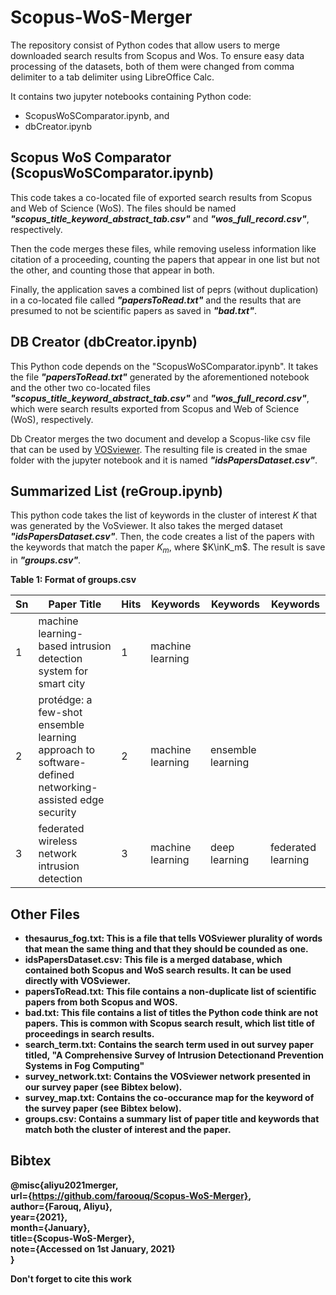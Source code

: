 # Scopus-WoS-Merger
The repository consist of Python codes that allow users to merge downloaded search results from Scopus and Wos. To ensure easy data processing of the datasets, both of them were changed from comma delimiter to a tab delimiter using LibreOffice Calc. 

It contains two jupyter notebooks containing Python code:
- ScopusWoSComparator.ipynb, and
- dbCreator.ipynb

## Scopus WoS Comparator (ScopusWoSComparator.ipynb)
This code takes a co-located file of exported search results from Scopus and Web of Science (WoS). The files should be named <i><b>"scopus_title_keyword_abstract_tab.csv"</i></b> and <i><b>"wos_full_record.csv"</i></b>, respectively.

Then the code merges these files, while removing useless information like citation of a proceeding, counting the papers that appear in one list but not the other, and counting those that appear in both.

Finally, the application saves a combined list of peprs (without duplication) in a co-located file called <i><b>"papersToRead.txt"</i></b> and the results that are presumed to not be scientific papers as saved in <i><b>"bad.txt"</i></b>.

## DB Creator (dbCreator.ipynb)
This Python code depends on the "ScopusWoSComparator.ipynb". It takes the file <i><b>"papersToRead.txt"</i></b> generated by the aforementioned notebook and the other two co-located files <i><b>"scopus_title_keyword_abstract_tab.csv"</i></b> and <i><b>"wos_full_record.csv"</i></b>, which were search results exported from Scopus and Web of Science (WoS), respectively.

Db Creator merges the two document and develop a Scopus-like csv file that can be used by <a href="https://www.vosviewer.com/">VOSviewer</a>. The resulting file is created in the smae folder with the jupyter notebook and it is named <i><b>"idsPapersDataset.csv"</i></b>.

## Summarized List (reGroup.ipynb)
This python code takes the list of keywords in the cluster of interest $K$ that was generated by the VoSviewer. It also takes the merged dataset <i><b>"idsPapersDataset.csv"</i></b>. Then, the code creates a list of the papers with the keywords that match the paper $K_m$, where $K\inK_m$. The result is save in **_"groups.csv"_**.

<b>Table 1: Format of groups.csv

| Sn | Paper Title                                                                                           | Hits | Keywords         | Keywords          | Keywords           |
|----|-------------------------------------------------------------------------------------------------------|------|------------------|-------------------|--------------------|
| 1  | machine learning-based intrusion detection system for smart city                                      | 1    | machine learning |                   |                    |
| 2  | protédge: a few-shot ensemble learning approach to software-defined networking-assisted edge security | 2    | machine learning | ensemble learning |                    |
| 3  | federated wireless network intrusion detection                                                        | 3    | machine learning | deep learning     | federated learning |

## Other Files
- <b>thesaurus_fog.txt</b>: This is a file that tells VOSviewer plurality of words that mean the same thing and that they should be counded as one.
- <b>idsPapersDataset.csv</b>: This file is a merged database, which contained both Scopus and WoS search results. It can be used directly with VOSviewer.
- <b>papersToRead.txt</b>: This file contains a non-duplicate list of scientific papers from both Scopus and WOS.
- <b>bad.txt</b>: This file contains a list of titles the Python code think are not papers. This is common with Scopus search result, which list title of proceedings in search results.
- <b>search_term.txt</b>: Contains the search term used in out survey paper titled, "A Comprehensive Survey of Intrusion Detectionand Prevention Systems in Fog Computing"
-  <b>survey_network.txt</b>: Contains the VOSviewer network presented in our survey paper (see Bibtex below).
-  <b>survey_map.txt</b>: Contains the co-occurance map for the keyword of the survey paper (see Bibtex below).
-  <b>groups.csv</b>: Contains a summary list of paper title and keywords that match both the cluster of interest and the paper.

## Bibtex
@misc{aliyu2021merger,  
    url={https://github.com/faroouq/Scopus-WoS-Merger},  
    author={Farouq, Aliyu},  
    year={2021},  
    month={January},  
    title={Scopus-WoS-Merger},  
    note={Accessed on 1st January, 2021}  
}

Don't forget to cite this work

